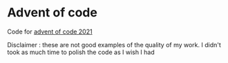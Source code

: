 # Advent of code

Code for [advent of code 2021](https://adventofcode.com/)

Disclaimer : these are not good examples of the quality of my work. 
I didn't took as much time to polish the code as I wish I had
